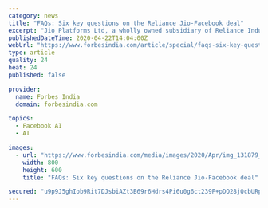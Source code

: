 ```yaml
---
category: news
title: "FAQs: Six key questions on the Reliance Jio-Facebook deal"
excerpt: "Jio Platforms Ltd, a wholly owned subsidiary of Reliance Industries (RIL), comprises the group’s ventures into digital businesses—including apps, cloud services, artificial intelligence and so on ... Jio Platforms said it has agreed to sell shares to Facebook (subjected to regulatory approvals), after which Facebook (FB) will be the ..."
publishedDateTime: 2020-04-22T14:04:00Z
webUrl: "https://www.forbesindia.com/article/special/faqs-six-key-questions-on-the-reliance-jiofacebook-deal/58971/1"
type: article
quality: 24
heat: 24
published: false

provider:
  name: Forbes India
  domain: forbesindia.com

topics:
  - Facebook AI
  - AI

images:
  - url: "https://www.forbesindia.com/media/images/2020/Apr/img_131879_sm_friendedjustyet_gettyimages-1197378473.jpg"
    width: 800
    height: 600
    title: "FAQs: Six key questions on the Reliance Jio-Facebook deal"

secured: "u9p9J5ghIob9Rit7DJsbiAZt3B69r6Hdrs4Pi6u0g6ct239F+pDO28jQcbURpl0y/Xa1yYI4tMD1lf7bynJxjoAWoBCeWwK+wz69xHAaMQjJNrBlCkacKsE2dz8J+8X6z/uo+2gsR11AfdgD/LTletfVbvf+G4MYjjT4LKKBbFGhba2RMujORHRqyNRxV+FZHtubCcQaz5ua2vtiXq3Ny9mmC2LZ4IS+WgkVcLi5JyvLOU3GAtDpjuTDBmJcqII/YWQm3h4d40LqtkT5QzaH0qnf0DPzLJQyieqhULkqRshzcmxHGOjbTdU+kztRlVK9lSFu4q36W1/hiZm+MArOHaeP+ig9xBjUuGQSPZ7s/SYd3l0HFcGVaFPHTnwwR01KKc1MQe3EgPAvGMX06yeyyvqpQbi2H6qktMI1gft5mSR3V0EAhsTmI+Xxgj0z2QNWybQ03WMIE0dCzJJQV03pDiPh2FAbTbzWXr17WW7jHRQ=;2bczPI+996Ry3/d4NkQ2Nw=="
---
```



